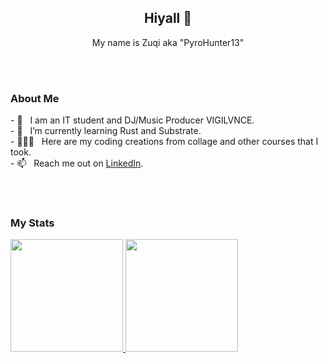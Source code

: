 <h2 align="center"> Hiyall 👋 </h2>
<p align="center">
  My name is Zuqi aka "PyroHunter13"
</p>
<br>
<br>
<h3 align="left"> About Me</h3>
<p align="left">
- 🔭 &nbsp; I am an IT student and DJ/Music Producer VIGILVNCE.<br>
- 🌱 &nbsp; I’m currently learning Rust and Substrate.<br>
- 👨🏻‍💻 &nbsp; Here are my coding creations from collage and other courses that I took.<br>
- 📫 &nbsp; Reach me out on <a href="https://www.linkedin.com/in/muhammad-marzuqi-laksamana-87b242168">LinkedIn</a>.<br>
</p>
<br>
<br>
<h3 align="left"> My Stats</h3>
<a href="https://github.com/pyrohunter13">
<img height="180em" src="https://github-readme-stats-eight-theta.vercel.app/api?username=pyrohunter13&show_icons=true&theme=synthwave&include_all_commits=true&count_private=true"/>
<img height="180em" src="https://github-readme-stats-eight-theta.vercel.app/api/top-langs/?username=pyrohunter13&layout=compact&langs_count=8&theme=synthwave"/>
</a>
<br>
